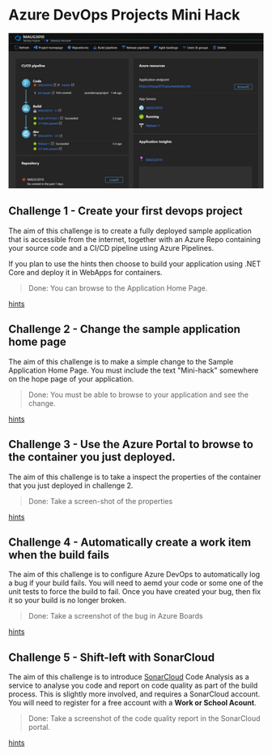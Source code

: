 # Azure DevOps Projects Mini Hack

![DevOps Projects Header](images/devops-projects-header.jpg)

## Challenge 1 - Create your first devops project
The aim of this challenge is to create a fully deployed sample application that is accessible from the internet, together with an Azure Repo containing your source code and a CI/CD pipeline using Azure Pipelines.

If you plan to use the hints then choose to build your application using .NET Core and deploy it in WebApps for containers.

> Done: You can browse to the Application Home Page. 

[hints](hints/devops-challenge1-hints.md)

## Challenge 2 - Change the sample application home page
The aim of this challenge is to make a simple change to the Sample Application Home Page.  You must include the text "Mini-hack<your team name>" somewhere on the hope page of your application. 

> Done: You must be able to browse to your application and see the change.

[hints](hints/devops-challenge2-hints.md)

## Challenge 3 - Use the Azure Portal to browse to the container you just deployed.
The aim of this challenge is to take a inspect the properties of the container that you just deployed in challenge 2. 

> Done: Take a screen-shot of the properties

[hints](hints/devops-challenge3-hints.md)

## Challenge 4 - Automatically create a work item when the build fails
The aim of this challenge is to configure Azure DevOps to automatically log a bug if your build fails.  You will need to aemd your code or some one of the unit tests to force the build to fail. Once you have created your bug, then fix it so your build is no longer broken.

> Done: Take a screenshot of the bug in Azure Boards

[hints](hints/devops-challenge4-hints.md)

## Challenge 5 - Shift-left with SonarCloud
The aim of this challenge is to introduce [SonarCloud](https://sonarcloud.io/about) Code Analysis as a service to analyse you code and report on code quality as part of the build process.  This is slightly more involved, and requires a SonarCloud account.  You will need to register for a free account with a **Work or School Acount**.  

> Done: Take a screenshot of the code quality report in the SonarCloud portal.

[hints](hints/devops-challenge5-hints.md)

